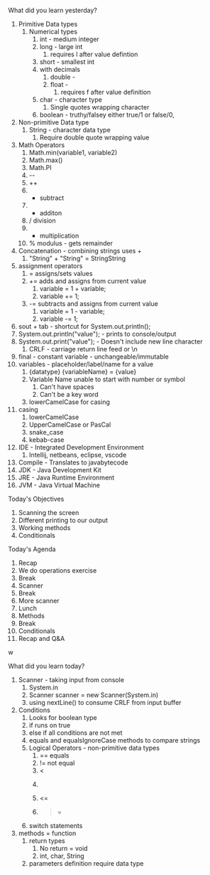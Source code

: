 What did you learn yesterday?

1. Primitive Data types
   1. Numerical types
      1. int - medium integer
      2. long  - large int
         1. requires l after value defintion
      3. short - smallest int
      4. with decimals
         1. double - 
         2. float - 
            1. requires f after value definition
      5. char - character type
         1. Single quotes wrapping character
      6. boolean - truthy/falsey either true/1 or false/0, 
2. Non-primitive Data type
   1. String - character data type
      1. Require double quote wrapping value
3. Math Operators
   1. Math.min(variable1, variable2)
   2. Math.max()
   3. Math.PI
   4. --
   5. ++
   6. - subtract
   7. + additon
   8. / division
   9. * multiplication
   10. % modulus - gets remainder
4.  Concatenation - combining strings uses +
    1.  "String" + "String" = StringString
5. assignment operators
   1. = assigns/sets values
   2. += adds and assigns from current value
      1. variable = 1 + variable;
      2. variable += 1;
   3. -= subtracts and assigns from current value
      1. variable = 1 - variable;
      2. variable -= 1; 
6. sout + tab - shortcut for System.out.println();
7. System.out.println("value"); - prints to console/output
8. System.out.print("value"); - Doesn't include new line character
   1. CRLF - carriage return line feed or \n
9. final - constant variable - unchangeable/immutable
10. variables - placeholder/label/name for a value
    1.  {datatype} {variableName} = {value}
    2.  Variable Name unable to start with number or symbol
        1.  Can't have spaces
        2.  Can't be a key word
    3.  lowerCamelCase for casing
11. casing
    1.  lowerCamelCase 
    2.  UpperCamelCase or PasCal
    3.  snake_case
    4.  kebab-case
12. IDE - Integrated Development Environment
    1.  Intellij, netbeans, eclipse, vscode
13. Compile - Translates to javabytecode 
14. JDK - Java Development Kit
15. JRE - Java Runtime Environment
16. JVM - Java Virtual Machine


Today's Objectives

1. Scanning the screen
2. Different printing to our output
3. Working methods
4. Conditionals


Today's Agenda

1. Recap
2. We do operations exercise
3. Break
4. Scanner
5. Break
6. More scanner
7. Lunch
8. Methods
9. Break
10. Conditionals
11. Recap and Q&A


w





What did you learn today?

1. Scanner - taking input from console
   1. System.in
   2. Scanner scanner = new Scanner(System.in)
   3. using nextLine() to consume CRLF from input buffer
2. Conditions
   1. Looks for boolean type
   2. if runs on true
   3. else if all conditions are not met
   4. equals and equalsIgnoreCase methods to compare strings
   5. Logical Operators - non-primitive data types
      1. == equals
      2. != not equal
      3. <
      4. >
      5. <=
      6. >=
   6. switch statements
3. methods = function
   1. return types
      1. No return = void
      2. int, char, String
   2. parameters definition require data type
